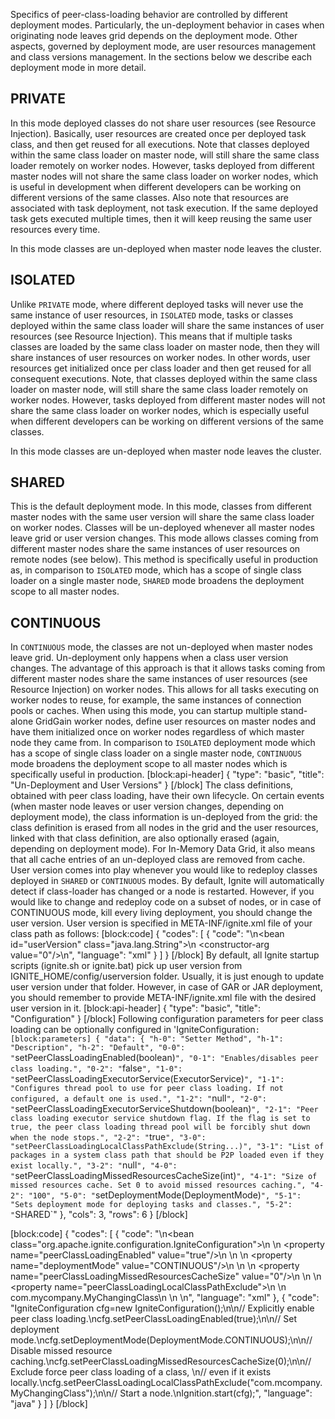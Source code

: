 Specifics of peer-class-loading behavior are controlled by different deployment modes. Particularly, the un-deployment behavior in cases when originating node leaves grid depends on the deployment mode. Other aspects, governed by deployment mode, are user resources management and class versions management. In the sections below we describe each deployment mode in more detail.

## PRIVATE
In this mode deployed classes do not share user resources (see Resource Injection).
Basically, user resources are created once per deployed task class, and then get reused for all executions. Note that classes deployed within the same class loader on master node, will still share the same class loader remotely on worker nodes. However, tasks deployed from different master nodes will not share the same class loader on worker nodes, which is useful in development when different developers can be working on different versions of the same classes. Also note that resources are associated with task deployment, not task execution. If the same deployed task gets executed multiple times, then it will keep reusing the same user resources every time.

In this mode classes are un-deployed when master node leaves the cluster.

## ISOLATED
Unlike `PRIVATE` mode, where different deployed tasks will never use the same instance of user resources, in `ISOLATED` mode, tasks or classes deployed within the same class loader will share the same instances of user resources (see Resource Injection). This means that if multiple tasks classes are loaded by the same class loader on master node, then they will share instances of user resources on worker nodes. In other words, user resources get initialized once per class loader and then get reused for all consequent executions. Note, that classes deployed within the same class loader on master node, will still share the same class loader remotely on worker nodes. However, tasks deployed from different master nodes will not share the same class loader on worker nodes, which is especially useful when different developers can be working on different versions of the same classes.

In this mode classes are un-deployed when master node leaves the cluster.

## SHARED
This is the default deployment mode. In this mode, classes from different master nodes with the same user version will share the same class loader on worker nodes. Classes will be un-deployed whenever all master nodes leave grid or user version changes. This mode allows classes coming from different master nodes share the same instances of user resources on remote nodes (see below). This method is specifically useful in production as, in comparison to `ISOLATED` mode, which has a scope of single class loader on a single master node, `SHARED` mode broadens the deployment scope to all master nodes.

## CONTINUOUS
In `CONTINUOUS` mode, the classes are not un-deployed when master nodes leave grid. Un-deployment only happens when a class user version changes. The advantage of this approach is that it allows tasks coming from different master nodes share the same instances of user resources (see Resource Injection) on worker nodes. This allows for all tasks executing on worker nodes to reuse, for example, the same instances of connection pools or caches. When using this mode, you can startup multiple stand-alone GridGain worker nodes, define user resources on master nodes and have them initialized once on worker nodes regardless of which master node they came from. In comparison to `ISOLATED` deployment mode which has a scope of single class loader on a single master node, `CONTINUOUS` mode broadens the deployment scope to all master nodes which is specifically useful in production.
[block:api-header]
{
  "type": "basic",
  "title": "Un-Deployment and User Versions"
}
[/block]
The class definitions, obtained with peer class loading, have their own lifecycle. On certain events (when master node leaves or user version changes, depending on deployment mode), the class information is un-deployed from the grid: the class definition is erased from all nodes in the grid and the user resources, linked with that class definition, are also optionally erased (again, depending on deployment mode). For In-Memory Data Grid, it also means that all cache entries of an un-deployed class are removed from cache.
User version comes into play whenever you would like to redeploy classes deployed in `SHARED` or `CONTINUOUS` modes. By default, Ignite will automatically detect if class-loader has changed or a node is restarted. However, if you would like to change and redeploy code on a subset of nodes, or in case of CONTINUOUS mode,  kill every living deployment, you should change the user version.
User version is specified in META-INF/ignite.xml file of your class path as follows:
[block:code]
{
  "codes": [
    {
      "code": "<!-- User version. -->\n<bean id=\"userVersion\" class=\"java.lang.String\">\n    <constructor-arg value=\"0\"/>\n</bean>",
      "language": "xml"
    }
  ]
}
[/block]
By default, all Ignite startup scripts (ignite.sh or ignite.bat) pick up user version from IGNITE_HOME/config/userversion folder. Usually, it is just enough to update user version under that folder. However, in case of GAR or JAR deployment, you should remember to provide META-INF/ignite.xml file with the desired user version in it.
[block:api-header]
{
  "type": "basic",
  "title": "Configuration"
}
[/block]
Following configuration parameters for peer class loading can be optionally configured in 'IgniteConfiguration`:
[block:parameters]
{
  "data": {
    "h-0": "Setter Method",
    "h-1": "Description",
    "h-2": "Default",
    "0-0": "`setPeerClassLoadingEnabled(boolean)`",
    "0-1": "Enables/disables peer class loading.",
    "0-2": "`false`",
    "1-0": "`setPeerClassLoadingExecutorService(ExecutorService)`",
    "1-1": "Configures thread pool to use for peer class loading. If not configured, a default one is used.",
    "1-2": "`null`",
    "2-0": "`setPeerClassLoadingExecutorServiceShutdown(boolean)`",
    "2-1": "Peer class loading executor service shutdown flag. If the flag is set to true, the peer class loading thread pool will be forcibly shut down when the node stops.",
    "2-2": "`true`",
    "3-0": "setPeerClassLoadingLocalClassPathExclude(String...)",
    "3-1": "List of packages in a system class path that should be P2P loaded even if they exist locally.",
    "3-2": "`null`",
    "4-0": "`setPeerClassLoadingMissedResourcesCacheSize(int)`",
    "4-1": "Size of missed resources cache. Set 0 to avoid missed resources caching.",
    "4-2": "100",
    "5-0": "`setDeploymentMode(DeploymentMode)`",
    "5-1": "Sets deployment mode for deploying tasks and classes.",
    "5-2": "`SHARED`"
  },
  "cols": 3,
  "rows": 6
}
[/block]

[block:code]
{
  "codes": [
    {
      "code": "\n<bean class=\"org.apache.ignite.configuration.IgniteConfiguration\">\n    <!--\n        Explicitly enable peer class loading. Set to false\n        to disable the feature.\n    -->\n    <property name=\"peerClassLoadingEnabled\" value=\"true\"/>\n     \n    <!--\n        Set deployment mode.\n    -->\n    <property name=\"deploymentMode\" value=\"CONTINUOUS\"/>\n \n    <!--\n        Disable missed resources caching.\n    -->\n    <property name=\"peerClassLoadingMissedResourcesCacheSize\" value=\"0\"/>\n \n    <!--\n        Exclude force peer class loading of a class,\n        even if exists locally.\n    -->\n    <property name=\"peerClassLoadingLocalClassPathExclude\">\n        <list>\n            <value>com.mycompany.MyChangingClass</value>\n        </list>\n    </property>\n</bean>",
      "language": "xml"
    },
    {
      "code": "IgniteConfiguration cfg=new IgniteConfiguration();\n\n// Explicitly enable peer class loading.\ncfg.setPeerClassLoadingEnabled(true);\n\n// Set deployment mode.\ncfg.setDeploymentMode(DeploymentMode.CONTINUOUS);\n\n// Disable missed resource caching.\ncfg.setPeerClassLoadingMissedResourcesCacheSize(0);\n\n// Exclude force peer class loading of a class, \n// even if it exists locally.\ncfg.setPeerClassLoadingLocalClassPathExclude(\"com.mcompany.MyChangingClass\");\n\n// Start a node.\nIgnition.start(cfg);",
      "language": "java"
    }
  ]
}
[/block]